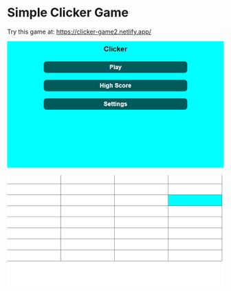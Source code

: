 # Simple Clicker Game

Try this game at: https://clicker-game2.netlify.app/

![Game Demo Picture](public/front-page.PNG)

![Game Demo Picture](public/game.png)
